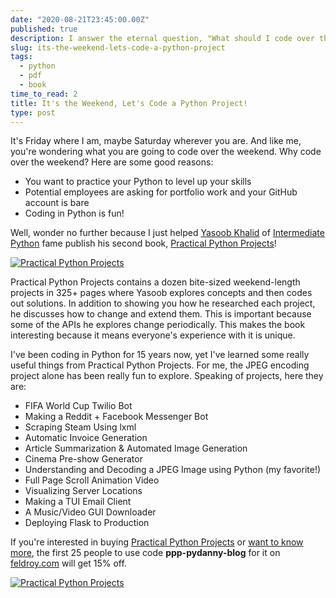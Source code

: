```yaml
---
date: "2020-08-21T23:45:00.00Z"
published: true
description: I answer the eternal question, "What should I code over the weekend?"
slug: its-the-weekend-lets-code-a-python-project
tags:
  - python
  - pdf
  - book
time_to_read: 2
title: It's the Weekend, Let's Code a Python Project!
type: post
---
```


It's Friday where I am, maybe Saturday wherever you are. And like me, you're wondering what you are going to code over the weekend. Why code over the weekend? Here are some good reasons:

- You want to practice your Python to level up your skills
- Potential employees are asking for portfolio work and your GitHub account is bare
- Coding in Python is fun!

Well, wonder no further because I just helped [Yasoob Khalid](https://yasoob.me/) of [Intermediate Python](https://book.pythontips.com/) fame publish his second book, [Practical Python Projects](https://feld.to/ppp)! 

[![Practical Python Projects](https://daniel.feldroy.com/images/ppp-hero.png)](https://feld.to/ppp)

Practical Python Projects contains a dozen bite-sized weekend-length projects in 325+ pages where Yasoob explores concepts and then codes out solutions. In addition to showing you how he researched each project, he discusses how to change and extend them. This is important because some of the APIs he explores change periodically. This makes the book interesting because it means everyone's experience with it is unique.

I've been coding in Python for 15 years now, yet I've learned some really useful things from Practical Python Projects. For me, the JPEG encoding project alone has been really fun to explore. Speaking of projects, here they are:

- FIFA World Cup Twilio Bot
- Making a Reddit + Facebook Messenger Bot
- Scraping Steam Using lxml
- Automatic Invoice Generation
- Article Summarization & Automated Image Generation
- Cinema Pre-show Generator
- Understanding and Decoding a JPEG Image using Python (my favorite!)
- Full Page Scroll Animation Video
- Visualizing Server Locations
- Making a TUI Email Client
- A Music/Video GUI Downloader
- Deploying Flask to Production

If you're interested in buying [Practical Python Projects](https://feld.to/ppp) or [want to know more](https://www.feldroy.com/products/practical-python-projects#faq), the first 25 people to use code **ppp-pydanny-blog** for it on [feldroy.com](https://feldroy.com) will get 15% off. 

[![Practical Python Projects](https://daniel.feldroy.com/images/ppp-cover.png)](https://feld.to/ppp)